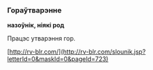 ### Гораўтварэнне
**назоўнік, ніякі род**

Працэс утварэння гор.

<a rel="author">[http://rv-blr.com/](http://rv-blr.com/slounik.jsp?letterId=0&maskId=0&pageId=723)</a>
